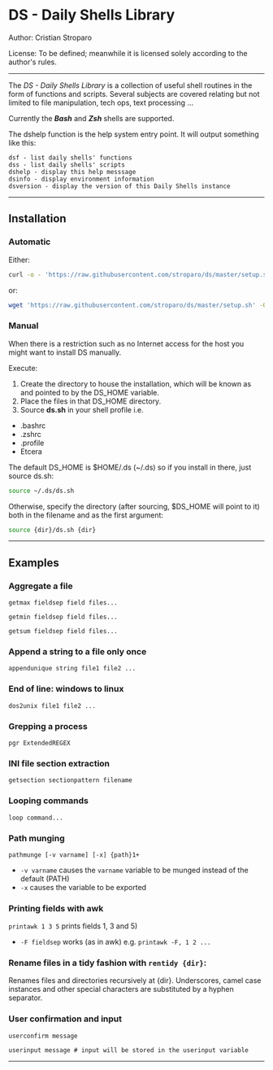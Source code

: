 DS - Daily Shells Library
=========================

Author: Cristian Stroparo

License: To be defined; meanwhile it is licensed solely according to the author's rules.

---

The _DS - Daily Shells Library_ is a collection of useful shell routines in the form of functions and scripts. Several subjects are covered relating but not limited to file manipulation, tech ops, text processing ...

Currently the ___Bash___ and ___Zsh___ shells are supported.

The dshelp function is the help system entry point. It will output something like this:

```
dsf - list daily shells' functions
dss - list daily shells' scripts
dshelp - display this help messsage
dsinfo - display environment information
dsversion - display the version of this Daily Shells instance
```

---

Installation
------------

### Automatic

Either:

```bash
curl -o - 'https://raw.githubusercontent.com/stroparo/ds/master/setup.sh' | bash
```

or:

```bash
wget 'https://raw.githubusercontent.com/stroparo/ds/master/setup.sh' -O - | bash
```

### Manual

When there is a restriction such as no Internet access for the host you might want to install DS manually.

Execute:

1. Create the directory to house the installation, which will be known as and pointed to by the DS_HOME variable.
2. Place the files in that DS_HOME directory.
3. Source **ds.sh** in your shell profile i.e.

* .bashrc
* .zshrc
* .profile
* Etcera

The default DS_HOME is $HOME/.ds (~/.ds) so if you install in there, just source ds.sh:

```bash
source ~/.ds/ds.sh
```

Otherwise, specify the directory (after sourcing, $DS_HOME will point to it) both in the filename and as the first argument:

```bash
source {dir}/ds.sh {dir}
```

---

Examples
--------

### Aggregate a file

```getmax fieldsep field files...```

```getmin fieldsep field files...```

```getsum fieldsep field files...```

### Append a string to a file only once

```appendunique string file1 file2 ...```

### End of line: windows to linux

```dos2unix file1 file2 ...```

### Grepping a process

```pgr ExtendedREGEX```

### INI file section extraction

```getsection sectionpattern filename```

### Looping commands

```loop command...```

### Path munging

```pathmunge [-v varname] [-x] {path}1+```

* ```-v varname``` causes the ```varname``` variable to be munged instead of the default (PATH)
* ```-x``` causes the variable to be exported

### Printing fields with awk

```printawk 1 3 5``` prints fields 1, 3 and 5)

* ```-F fieldsep``` works (as in awk) e.g. ```printawk -F, 1 2 ...```

### Rename files in a tidy fashion with ```rentidy {dir}```:

Renames files and directories recursively at {dir}. Underscores, camel case instances and other special characters are substituted by a hyphen separator.

### User confirmation and input

```userconfirm message```

```userinput message # input will be stored in the userinput variable```

---

